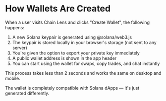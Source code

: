 # How Wallets Are Created

When a user visits Chain Lens and clicks "Create Wallet", the following happens:
1. A new Solana keypair is generated using @solana/web3.js
2. The keypair is stored locally in your browser's storage (not sent to any server)
3. You're given the option to export your private key immediately
4. A public wallet address is shown in the app header
5. You can start using the wallet for swaps, copy trades, and chat instantly

This process takes less than 2 seconds and works the same on desktop and mobile.

The wallet is completely compatible with Solana dApps — it's just generated differently.
